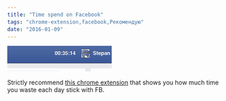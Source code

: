 ```yaml
---
title: "Time spend on Facebook"
tags: "chrome-extension,facebook,Рекомендую"
date: "2016-01-09"
---
```


![fb timer extension for chrome](images/Screen-Shot-2016-01-08-at-13.49.05.png)

Strictly recommend [this chrome extension](https://chrome.google.com/webstore/detail/time-spend-on-facebook/cbdiihnkhjaiokcaeiecemajlohbhefo?hl=en) that shows you how much time you waste each day stick with FB.
